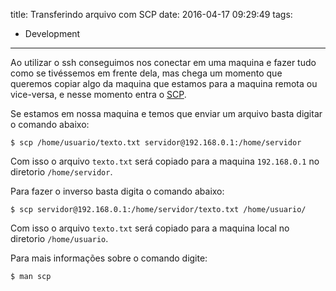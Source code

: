 title: Transferindo arquivo com SCP
date: 2016-04-17 09:29:49
tags:
 - Development
---
Ao utilizar o ssh conseguimos nos conectar em uma maquina e fazer tudo como se tivéssemos em frente dela, mas chega um momento que queremos copiar algo da maquina que estamos para a maquina remota ou vice-versa, e nesse momento entra o [SCP](https://pt.wikipedia.org/wiki/Unix_SCP "Wikipédia").
<!--more-->
Se estamos em nossa maquina e temos que enviar um arquivo basta digitar o comando abaixo:
```
$ scp /home/usuario/texto.txt servidor@192.168.0.1:/home/servidor
```
Com isso o arquivo `texto.txt` será copiado para a maquina `192.168.0.1` no diretorio `/home/servidor`.

Para fazer o inverso basta digita o comando abaixo:
```
$ scp servidor@192.168.0.1:/home/servidor/texto.txt /home/usuario/
```
Com isso o arquivo `texto.txt` será copiado para a maquina local no diretorio `/home/usuario`.

Para mais informações sobre o comando digite:
```
$ man scp
```